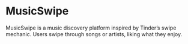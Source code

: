 # MusicSwipe
MusicSwipe is a music discovery platform inspired by Tinder’s swipe mechanic. Users swipe through songs or artists, liking what they enjoy.
